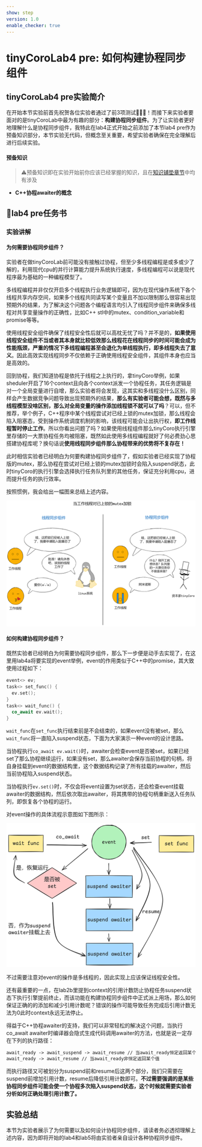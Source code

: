 ```yaml
---
show: step
version: 1.0
enable_checker: true
---
```


# tinyCoroLab4 pre: 如何构建协程同步组件

## tinyCoroLab4 pre实验简介

在开始本节实验前首先祝贺各位实验者通过了前3项测试🎉🎉🎉！而接下来实验者要面对的是tinyCoroLab中最为有趣的部分：**构建协程同步组件**。为了让实验者更好地理解什么是协程同步组件，我特此在lab4正式开始之前添加了本节lab4 pre作为预备知识部分，本节实验无代码，但概念至关重要，希望实验者确保在完全理解后进行后续实验。

#### 预备知识

> ⚠️预备知识即在实验开始前你应该已经掌握的知识，且在[知识铺垫章节]()中均有涉及

- **C++协程awaiter的概念**

## 📖lab4 pre任务书

### 实验讲解

#### 为何需要协程同步组件？

实验者在做tinyCoroLab前可能没有接触过协程，但至少多线程编程是或多或少了解的，利用现代cpu的并行计算能力提升系统执行速度，多线程编程可以说是现代程序最为基础的一种编程模型了。

多线程编程并非仅仅开启多个线程执行业务逻辑即可，因为在现代操作系统下各个线程共享内存空间，如果多个线程共同读写某个变量且不加以限制那么很容易出现预期外的结果，为了解决这个问题各个编程语言均引入了线程同步组件来确保多线程对共享变量操作的正确性，比如C++ stl中的mutex、condition_variable和promise等等。

使用线程安全组件确保了线程安全性后就可以高枕无忧了吗？并不是的，**如果使用线程安全组件不当或者其本身就比较低效那么线程花在线程同步的时间可能会成为性能瓶颈，严重的情况下多线程编程甚至会退化为单线程执行，即多线程失去了意义**。因此高效实现线程同步不仅依赖于正确使用线程安全组件，其组件本身也应当是高效的。

回到协程，我们知道协程是依托于线程之上执行的，拿tinyCoro举例，如果sheduler开启了16个context且向各个context派发一个协程任务，其任务逻辑是对一个全局变量进行自增，那么实验者将会发现，这其实和多线程没什么区别，同样会产生数据竞争问题导致出现预期外的结果，**那么有实验者可能会想，既然与多线程模型没啥区别，那么对全局变量的操作添加线程锁不就可以了吗**？可以，但不推荐，举个例子，C++程序中某个线程尝试对已经上锁的mutex加锁，那么线程会陷入阻塞态，受到操作系统调度机制的影响，该线程可能会让出执行权，**即工作线程暂时停止工作**。所以你看出问题了吗？如果使用线程组件那么tinyCoro执行引擎里存储的一大票协程任务均被阻塞，既然如此使用多线程编程就好了何必费劲心思搭建协程库呢？换句话说**使用线程同步组件那么协程带来的优势将不复存在！**

此时相信实验者已经明白为何要构建协程同步组件了，假如实验者已经实现了协程版的mutex，那么协程在尝试对已经上锁的mutex加锁时会陷入suspend状态，此时tinyCoro的执行引擎会选择执行任务队列里的其他任务，保证充分利用cpu，进而提升任务的执行效率。

按照惯例，我会给出一幅图来总结上述内容。

![ch09_lab4pre_p1](./sources/ch09_lab4pre_p1.png)

#### 如何构建协程同步组件？

既然实验者已经明白为何需要协程同步组件，那么下一步便是动手去实现了，在这里用lab4a将要实现的event举例，event的作用类似于C++中的promise，其大致使用过程如下：

```cpp
event<> ev;
task<> set_func() {
  ev.set();
}
task<> wait_func() {
  co_await ev.wait();
}
```

`wait_func`在`set_func`执行结束前是不会结束的，如果event没有被set，那么`wait_func`将一直陷入suspend状态，下面为大家演示一种event的设计思路。

当协程执行`co_await ev.wait()`时，awaiter会检查event是否被set，如果已经set了那么协程继续运行，如果没有set，那么awaiter会保存当前协程的句柄，将自身挂载到event的数据结构里，这个数据结构记录了所有挂载的awaiter，然后当前协程陷入suspend状态。

当协程执行`ev.set()`时，不仅会将event设置为set状态，还会检查event挂载awaiter的数据结构，然后依次取出awaiter，将其携带的协程句柄重新送入任务队列，即恢复各个协程的运行。

对event操作的具体流程示意图如下图所示：

![ch09_lab4pre_p2](./sources/ch09_lab4pre_p2.png)

不过需要注意对event的操作是多线程的，因此实现上应该保证线程安全性。

还有最重要的一点，在lab2b里提到context的引用计数防止协程任务suspend状态下执行引擎提前终止，而该功能在构建协程同步组件中正式派上用场，那么如何保证正确的的添加和减少引用计数呢？错误的操作可能导致任务完成后引用计数无法为0此时context永远无法停止。

得益于C++协程awaiter的支持，我们可以非常轻松的解决这个问题，当执行co_await awaiter时编译器会隐式生成代码调用awaiter的方法，也就是说一定存在下列的执行路径：

```txt
await_ready -> await_suspend -> await_resume // 当await_ready恒定返回某个值
await_ready -> await_resume // 当await_ready非恒定返回某个值
```

而执行路径又可被划分为suspend前和resume后这两个部分，我们只需要在suspend前增加引用计数，resume后降低引用计数即可。**不过需要强调的是某些协程同步组件可能会使一个协程多次陷入suspend状态，这个时候就需要实验者分析如何正确处理引用计数了。**

## 实验总结

本节为实验者展示了为何需要以及如何设计协程同步组件，请读者务必透彻理解上述内容，因为即将开始的lab4和lab5将由实验者亲自设计各种协程同步组件。
